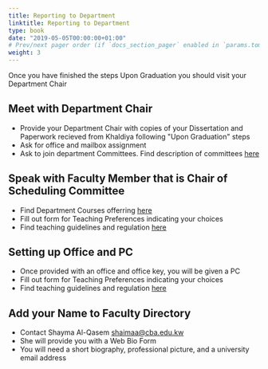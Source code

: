 ```yaml
---
title: Reporting to Department 
linktitle: Reporting to Department
type: book
date: "2019-05-05T00:00:00+01:00"
# Prev/next pager order (if `docs_section_pager` enabled in `params.toml`)
weight: 3
---
```


Once you have finished the steps Upon Graduation you should visit your Department Chair

## Meet with Department Chair

* Provide your Department Chair with copies of your Dissertation and Paperwork recieved from Khaldiya following "Upon Graduation" steps
* Ask for office and mailbox assignment 
* Ask to join department Committees. Find description of committees [here](xxx) 

 
## Speak with Faculty Member that is Chair of Scheduling Committee 

* Find Department Courses offerring [here](http://www.cba.edu.kw/COBA/Departments/index.htm)
* Fill out form for Teaching Preferences indicating your choices
* Find teaching guidelines and regulation [here](xxx) 

## Setting up Office and PC

* Once provided with an office and office key, you will be given a PC
* Fill out form for Teaching Preferences indicating your choices
* Find teaching guidelines and regulation [here](xxx) 

## Add your Name to Faculty Directory
* Contact Shayma Al-Qasem <shaimaa@cba.edu.kw>
* She will provide you with a Web Bio Form
* You will need a short biography, professional picture, and a university email address 
